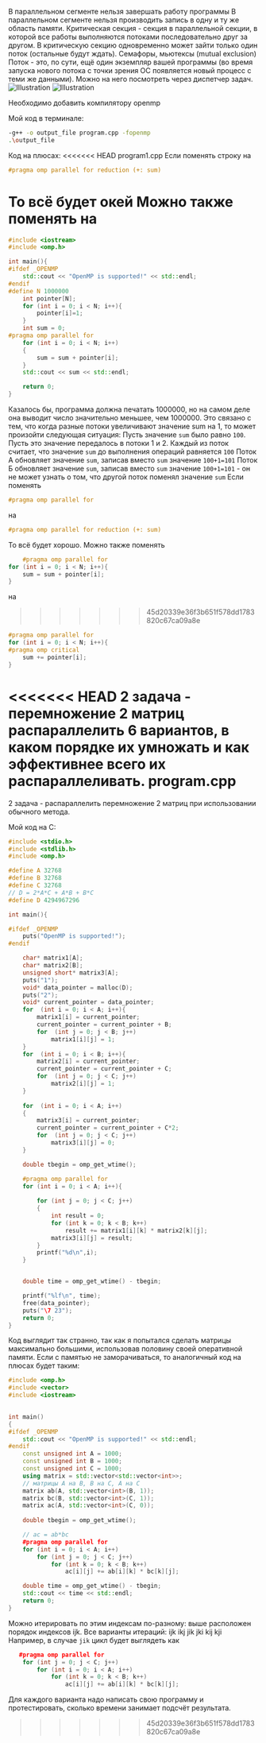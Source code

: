 ﻿В параллельном сегменте нельзя завершать работу программы
В параллельном сегменте нельзя производить запись в одну и ту же область памяти.
Критическая секция - секция в параллельной секции, в которой все работы выполняются потоками последовательно друг за другом. В критическую секцию одновременно может зайти только один поток (остальные будут ждать). Семафоры, мьютексы (mutual exclusion)
Поток - это, по сути, ещё один экземпляр вашей программы (во время запуска нового потока с точки зрения ОС появляется новый процесс с теми же данными). Можно на него посмотреть через диспетчер задач. 
![Illustration](https://github.com/FelPrim/bmstu/blob/master/obsidian%20stuff/attachments/Pasted%20image%2020250312193649.png)
![Illustration](https://github.com/FelPrim/bmstu/blob/master/obsidian%20stuff/attachments/Pasted%20image%2020250312193654.png)

Необходимо добавить компилятору openmp

Мой код в терминале:
```bash
-g++ -o output_file program.cpp -fopenmp
.\output_file
```
Код на плюсах:
<<<<<<< HEAD
program1.cpp
Если поменять строку на 
```cpp
#pragma omp parallel for reduction (+: sum)
```
То всё будет окей
Можно также поменять на 
=======
```cpp
#include <iostream>
#include <omp.h>

int main(){
#ifdef _OPENMP
    std::cout << "OpenMP is supported!" << std::endl;
#endif
#define N 1000000
    int pointer[N];
    for (int i = 0; i < N; i++){
    	pointer[i]=1;
    }
    int sum = 0;
#pragma omp parallel for
    for (int i = 0; i < N; i++)
    {
    	sum = sum + pointer[i];
    }
    std::cout << sum << std::endl;

    return 0;
}
```
Казалось бы, программа должна печатать 1000000, но на самом деле она выводит число значительно меньшее, чем 1000000. Это связано с тем, что когда разные потоки увеличивают значение sum на 1, то может произойти следующая ситуация:
Пусть значение `sum` было равно `100`.
Пусть это значение передалось в потоки 1 и 2. Каждый из поток считает, что значение `sum` до выполнения операций равняется `100`
Поток А обновляет значение `sum`, записав вместо `sum` значение `100+1=101`
Поток Б обновляет значение `sum`, записав вместо `sum` значение `100+1=101` - он не может узнать о том, что другой поток поменял значение `sum`
Если поменять
```cpp
#pragma omp parallel for
```
на 
```cpp
#pragma omp parallel for reduction (+: sum)
```
То всё будет хорошо.
Можно также поменять
```cpp
	#pragma omp parallel for
for (int i = 0; i < N; i++){
   	sum = sum + pointer[i];
}
```
на 
>>>>>>> 45d20339e36f3b651f578dd1783820c67ca09a8e
```cpp
#pragma omp parallel for
for (int i = 0; i < N; i++){
#pragma omp critical
	sum += pointer[i];
}
```
<<<<<<< HEAD
2 задача - перемножение  2 матриц распараллелить
6 вариантов, в каком порядке их умножать и как эффективнее всего их распараллеливать.
program.cpp
=======
2 задача - распараллелить перемножение 2 матриц при использовании обычного метода.

Мой код на C:
```c
#include <stdio.h>
#include <stdlib.h>
#include <omp.h>

#define A 32768
#define B 32768
#define C 32768
// D = 2*A*C + A*B + B*C
#define D 4294967296

int main(){

#ifdef _OPENMP
	puts("OpenMP is supported!");
#endif

	char* matrix1[A];
	char* matrix2[B];
	unsigned short* matrix3[A];
	puts("1");
	void* data_pointer = malloc(D);	
	puts("2");
	void* current_pointer = data_pointer;
	for  (int i = 0; i < A; i++){
		matrix1[i] = current_pointer;
		current_pointer = current_pointer + B;
		for  (int j = 0; j < B; j++)
			matrix1[i][j] = 1;
	}
	for  (int i = 0; i < B; i++){
		matrix2[i] = current_pointer;
		current_pointer = current_pointer + C;
		for  (int j = 0; j < C; j++)
			matrix2[i][j] = 1;
	}
	
	for  (int i = 0; i < A; i++)
	{
		matrix3[i] = current_pointer;
		current_pointer = current_pointer + C*2;
		for  (int j = 0; j < C; j++)
			matrix3[i][j] = 0;
	}

	double tbegin = omp_get_wtime();

	#pragma omp parallel for
	for (int i = 0; i < A; i++){
		
		for (int j = 0; j < C; j++)
		{
			int result = 0;
			for (int k = 0; k < B; k++)
				result += matrix1[i][k] * matrix2[k][j];
			matrix3[i][j] = result;
		}
		printf("%d\n",i);
	}


	double time = omp_get_wtime() - tbegin;

	printf("%lf\n", time);
	free(data_pointer);
	puts("\7 23");
	return 0;
}

```
Код выглядит так странно, так как я попытался сделать матрицы максимально большими, использовав половину своей оперативной памяти. Если с памятью не заморачиваться, то аналогичный код на плюсах будет таким:
```cpp
#include <omp.h>
#include <vector>
#include <iostream>
  

int main()
{
#ifdef _OPENMP
    std::cout << "OpenMP is supported!" << std::endl;
#endif
    const unsigned int A = 1000;
    const unsigned int B = 1000;
    const unsigned int C = 1000;
    using matrix = std::vector<std::vector<int>>;
    // матрицы A на B, B на C, A на C
    matrix ab(A, std::vector<int>(B, 1));
    matrix bc(B, std::vector<int>(C, 1));
    matrix ac(A, std::vector<int>(C, 0));
  
    double tbegin = omp_get_wtime();

	// ac = ab*bc
    #pragma omp parallel for
    for (int i = 0; i < A; i++)
        for (int j = 0; j < C; j++)
            for (int k = 0; k < B; k++)
                ac[i][j] += ab[i][k] * bc[k][j];

    double time = omp_get_wtime() - tbegin;
    std::cout << time << std::endl;
    return 0;
}
```
Можно итерировать по этим индексам по-разному:  выше расположен порядок индексов ijk.
Все варианты итераций:
ijk
ikj
jik
jki
kij
kji
Например, в случае `jik` цикл будет выглядеть как
```cpp
   #pragma omp parallel for
    for (int j = 0; j < C; j++)
        for (int i = 0; i < A; i++)
            for (int k = 0; k < B; k++)
                ac[i][j] += ab[i][k] * bc[k][j];
```

Для каждого варианта надо написать свою программу и протестировать, сколько времени занимает подсчёт результата.


>>>>>>> 45d20339e36f3b651f578dd1783820c67ca09a8e
